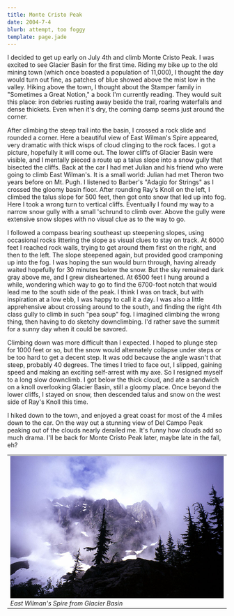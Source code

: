 ```yaml
---
title: Monte Cristo Peak
date: 2004-7-4
blurb: attempt, too foggy
template: page.jade
---
```


<p>
I decided to get up early on July 4th and climb Monte Cristo Peak. I was excited to
see Glacier Basin for the first time. Riding my bike up to the old mining town
(which once boasted a population of 11,000), I thought the day would turn out
fine, as patches of blue showed above the mist low in the valley. Hiking above
the town, I thought about the Stamper family in "Sometimes a Great Notion," a
book I'm currently reading. They would suit this place: iron debries rusting away
beside the trail, roaring waterfalls and dense thickets. Even when it's dry, the
coming damp seems just around the corner.
</p>
<p>
After climbing the steep trail into the basin, I crossed a rock slide and 
rounded a corner. Here a beautiful view of East Wilman's Spire appeared, very
dramatic with thick wisps of cloud clinging to the rock faces. I got a picture,
hopefully it will come out. The lower cliffs of Glacier Basin were visible,
and I mentally pieced a route up a talus slope into a snow gully that bisected
the cliffs. Back at the car I had met Julian and his friend who were going to
climb East Wilman's. It is a small world: Julian had met Theron two years
before on Mt. Pugh. I listened to Barber's "Adagio for Strings" as I crossed
the gloomy basin floor. After rounding Ray's Knoll on the left, I climbed the
talus slope for 500 feet, then got onto snow that led up into fog. Here I took
a wrong turn to vertical cliffs. Eventually I found my way to a narrow snow
gully with a small 'schrund to climb over. Above the gully were extensive snow
slopes with no visual clue as to the way to go. 
</p>
<p>
I followed a compass bearing southeast up steepening slopes, using occasional
rocks littering the slope as visual clues to stay on track. At 6000 feet I
reached rock walls, trying to get around them first on the right, and then
to the left. The slope steepened again, but provided good cramponing up into
the fog. I was hoping the sun would burn through, having already waited hopefully 
for 30 minutes below the snow. But the sky remained dark gray above me, and
I grew disheartened. At 6500 feet I hung around a while, wondering which way to
go to find the 6700-foot notch that would lead me to the south side of the peak.
I think I was on track, but with inspiration at a low ebb, I was happy to call
it a day. I was also a little apprehensive about crossing around to the south,
and finding the right 4th class gully to climb in such "pea soup" fog. I imagined
climbing the wrong thing, then having to do sketchy downclimbing. I'd rather
save the summit for a sunny day when it could be savored.
</p>
<p>
Climbing down was more difficult than I expected. I hoped to plunge step for
1000 feet or so, but the snow would alternately collapse under steps or be
too hard to get a decent step. It was odd because the angle wasn't that steep,
probably 40 degrees. The times I tried to face out, I slipped, gaining speed
and making an exciting self-arrest with my axe. So I resigned myself to a long
slow downclimb. I got below the thick cloud, and ate a sandwich on a knoll
overlooking Glacier Basin, still a gloomy place. Once beyond the lower cliffs, I
stayed on snow, then descended talus and snow on the west side of Ray's Knoll
this time. 
</p>
<p>
I hiked down to the town, and enjoyed a great coast for most of the 
4 miles down to the car. On the way out a stunning view of Del Campo Peak peaking
out of the clouds nearly derailed me. It's funny how clouds add so much drama.
I'll be back for Monte Cristo Peak later, maybe late in the fall, eh?
</p>


<table>
<tr><td>
<a href="images/eastwilmans.jpg"><img src="images/eastwilmans.jpg"></a><br>
<i>East Wilman's Spire from Glacier Basin</i>
</td></tr>
</table>
